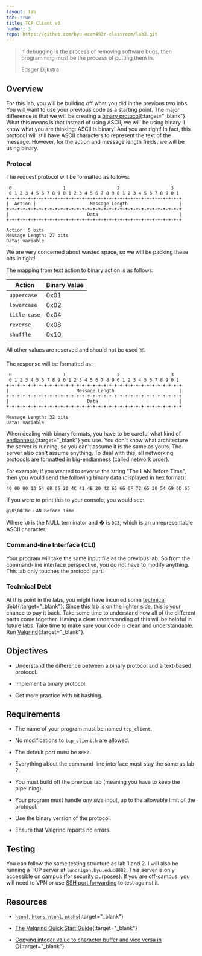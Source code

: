 ```yaml
---
layout: lab
toc: true
title: TCP Client v3
number: 3
repo: https://github.com/byu-ecen493r-classroom/lab3.git
---
```


> If debugging is the process of removing software bugs, then programming must be the process of putting them in. 
> 
> Edsger Dijkstra

## Overview

For this lab, you will be building off what you did in the previous two labs. You will want to use your previous code as a starting point. The major difference is that we will be creating a [binary protocol](https://en.wikipedia.org/wiki/Binary_protocol){:target="_blank"}. What this means is that instead of using ASCII, we will be using binary. I know what you are thinking: ASCII is binary! And you are right! In fact, this protocol will still have ASCII characters to represent the text of the message. However, for the action and message length fields, we will be using binary.

### Protocol

The request protocol will be formatted as follows:

```
 0                   1                   2                   3
 0 1 2 3 4 5 6 7 8 9 0 1 2 3 4 5 6 7 8 9 0 1 2 3 4 5 6 7 8 9 0 1
+-+-+-+-+-+-+-+-+-+-+-+-+-+-+-+-+-+-+-+-+-+-+-+-+-+-+-+-+-+-+-+-+
|  Action |                    Message Length                   |
+-+-+-+-+-+-+-+-+-+-+-+-+-+-+-+-+-+-+-+-+-+-+-+-+-+-+-+-+-+-+-+-+
|                             Data                              |
+-+-+-+-+-+-+-+-+-+-+-+-+-+-+-+-+-+-+-+-+-+-+-+-+-+-+-+-+-+-+-+-+

Action: 5 bits
Message Length: 27 bits
Data: variable
```

We are very concerned about wasted space, so we will be packing these bits in tight!

The mapping from text action to binary action is as follows:

| Action       | Binary Value |
|--------------|--------------|
| `uppercase`  | 0x01         |
| `lowercase`  | 0x02         |
| `title-case` | 0x04         |
| `reverse`    | 0x08         |
| `shuffle`    | 0x10         |

All other values are reserved and should not be used ☠️.

The response will be formatted as:

```
 0                   1                   2                   3
 0 1 2 3 4 5 6 7 8 9 0 1 2 3 4 5 6 7 8 9 0 1 2 3 4 5 6 7 8 9 0 1
+-+-+-+-+-+-+-+-+-+-+-+-+-+-+-+-+-+-+-+-+-+-+-+-+-+-+-+-+-+-+-+-+
|                         Message Length                        |
+-+-+-+-+-+-+-+-+-+-+-+-+-+-+-+-+-+-+-+-+-+-+-+-+-+-+-+-+-+-+-+-+
|                             Data                              |
+-+-+-+-+-+-+-+-+-+-+-+-+-+-+-+-+-+-+-+-+-+-+-+-+-+-+-+-+-+-+-+-+

Message Length: 32 bits
Data: variable
```

When dealing with binary formats, you have to be careful what kind of [endianness](https://en.wikipedia.org/wiki/Endianness){:target="_blank"} you use. You don't know what architecture the server is running, so you can't assume it is the same as yours. The server also can't assume anything. To deal with this, all networking protocols are formatted in big-endianness (called network order).

For example, if you wanted to reverse the string "The LAN Before Time", then you would send the following binary data (displayed in hex format):

```
40 00 00 13 54 68 65 20 4C 41 4E 20 42 65 66 6F 72 65 20 54 69 6D 65
```

If you were to print this to your console, you would see:
```
@\0\0�The LAN Before Time
```

Where `\0` is the NULL terminator and � is `DC3`, which is an unrepresentable ASCII character.


### Command-line Interface (CLI)

Your program will take the same input file as the previous lab. So from the command-line interface perspective, you do not have to modify anything. This lab only touches the protocol part.

### Technical Debt

At this point in the labs, you might have incurred some [technical debt](https://en.wikipedia.org/wiki/Technical_debt){:target="_blank"}. Since this lab is on the lighter side, this is your chance to pay it back. Take some time to understand how all of the different parts come together. Having a clear understanding of this will be helpful in future labs. Take time to make sure your code is clean and understandable. Run [Valgrind](https://www.valgrind.org){:target="_blank"}.


## Objectives

- Understand the difference between a binary protocol and a text-based protocol.

- Implement a binary protocol.

- Get more practice with bit bashing.


## Requirements

- The name of your program must be named `tcp_client`.

- No modifications to `tcp_client.h` are allowed.

- The default port must be `8082`.

- Everything about the command-line interface must stay the same as lab 2.

- You must build off the previous lab (meaning you have to keep the pipelining).

- Your program must handle *any size* input, up to the allowable limit of the protocol.

- Use the binary version of the protocol.

- Ensure that Valgrind reports no errors.


## Testing

You can follow the same testing structure as lab 1 and 2. I will also be running a TCP server at `lundrigan.byu.edu:8082`. This server is only accessible on campus (for security purposes). If you are off-campus, you will need to VPN or use [SSH port forwarding](https://help.ubuntu.com/community/SSH/OpenSSH/PortForwarding) to test against it.


## Resources

- [`htonl`, `htons`, `ntohl`, `ntohs`](https://linux.die.net/man/3/htonl){:target="_blank"}

- [The Valgrind Quick Start Guide](https://www.valgrind.org/docs/manual/quick-start.html#quick-start.mcrun){:target="_blank"}

- [Copying integer value to character buffer and vice versa in C](https://www.includehelp.com/c/copying-of-integer-value-to-character-buffer-and-vice-versa-in-c.aspx){:target="_blank"}

